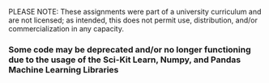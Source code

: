 PLEASE NOTE: These assignments were part of a university curriculum and are not licensed; as intended, this does not permit use, distribution, and/or commercialization in any capacity.
### Some code may be deprecated and/or no longer functioning due to the usage of the Sci-Kit Learn, Numpy, and Pandas Machine Learning Libraries
